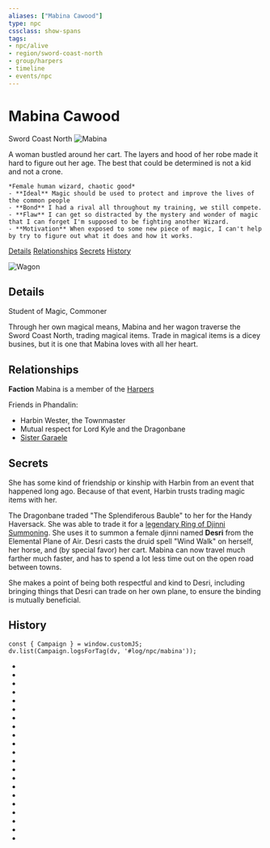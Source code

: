 ```yaml
---
aliases: ["Mabina Cawood"]
type: npc
cssclass: show-spans
tags:
- npc/alive
- region/sword-coast-north
- group/harpers
- timeline
- events/npc
---
```

# Mabina Cawood
<span class="subhead">Sword Coast North</span>
![Mabina](../../🗄-assets/attachments/mabina.jpg#portrait)

A woman bustled around her cart. The layers and hood of her robe made it hard to figure out her age. The best that could be determined is not a kid and not a crone.

```ad-npc
*Female human wizard, chaotic good*  
- **Ideal** Magic should be used to protect and improve the lives of the common people
- **Bond** I had a rival all throughout my training, we still compete.
- **Flaw** I can get so distracted by the mystery and wonder of magic that I can forget I'm supposed to be fighting another Wizard.
- **Motivation** When exposed to some new piece of magic, I can't help by try to figure out what it does and how it works.
```


<span class="nav">[Details](#Details) [Relationships](#Relationships) [Secrets](#Secrets) [History](#History)</span>

![Wagon](../../🗄-assets/attachments/mabina-wagon.png#portrait)
## Details
<span class="subhead">Student of Magic, Commoner</span>

Through her own magical means, Mabina and her wagon traverse the Sword Coast North, trading magical items. Trade in magical items is a dicey busines, but it is one that Mabina loves with all her heart.


## Relationships

**Faction** Mabina is a member of the [Harpers](../../faerûn/groups/harpers.md)

Friends in Phandalin:
- Harbin Wester, the Townmaster
- Mutual respect for Lord Kyle and the Dragonbane
- [Sister Garaele](phandalin/sister-garaele.md)

## Secrets

She has some kind of friendship or kinship with Harbin from an event that happened long ago. Because of that event, Harbin trusts trading magic items with her. 

The Dragonbane traded "The Splendiferous Bauble" to her for the Handy Haversack. She was able to trade it for a [legendary Ring of Djinni Summoning][1]. She uses it to summon a female djinni named **Desri** from the Elemental Plane of Air. Desri casts the druid spell "Wind Walk" on herself, her horse, and (by special favor) her cart. Mabina can now travel much farther much faster, and has to spend a lot less time out on the open road between towns.

She makes a point of being both respectful and kind to Desri, including bringing things that Desri can trade on her own plane, to ensure the binding is mutually beneficial.

[1]: https://roll20.net/compendium/dnd5e/Ring%20of%20Djinni%20Summoning#content

## History

```dataviewjs
const { Campaign } = window.customJS;
dv.list(Campaign.logsForTag(dv, '#log/npc/mabina'));
```


- <span class='ob-timelines' data-class='npc' data-date='1498-08-15-00' data-title="Mabina arrives in Phandalin"></span>
- <span class='ob-timelines' data-class='npc' data-date='1498-08-16-00' data-title="Mabina leaves Phandalin"></span>
- <span class='ob-timelines' data-class='npc' data-date='1498-08-19-00' data-title="Mabina passes through Triboar"></span>
- <span class='ob-timelines' data-class='npc' data-date='1498-08-20-00' data-title="Mabina stops in Yartar"></span>
- <span class='ob-timelines' data-class='npc' data-date='1498-08-26-00' data-title="Mabina arrives in Silverymoon"></span>
- <span class='ob-timelines' data-class='npc' data-date='1498-08-27-00' data-title="Mabina trades the Bauble"></span>
- <span class='ob-timelines' data-class='npc' data-date='1498-08-28-00' data-title="Mabina leaves Silverymoon"></span>
- <span class='ob-timelines' data-class='npc' data-date='1498-08-30-00' data-title="Mabina in Yartar"></span>
- <span class='ob-timelines' data-class='npc' data-date='1498-09-01-00' data-title="Mabina in Triboar"></span>
- <span class='ob-timelines' data-class='npc' data-date='1498-09-02-00' data-title="Mabina arrives in Phandalin"></span>
- <span class='ob-timelines' data-class='npc' data-date='1498-09-04-00' data-title="Mabina travels to Triboar"></span>
- <span class='ob-timelines' data-class='npc' data-date='1498-09-05-00' data-title="Mabina travels to Waterdeep"></span>
- <span class='ob-timelines' data-class='npc' data-date='1498-09-08-00' data-title="Mabina travels to Thornhold"></span>
- <span class='ob-timelines' data-class='npc' data-date='1498-09-09-00' data-title="Mabina travels to Neverwinter"></span>
- <span class='ob-timelines' data-class='npc' data-date='1498-09-11-00' data-title="Mabina travels to Luskan"></span>
- <span class='ob-timelines' data-class='npc' data-date='1498-09-13-00' data-title="Mabina travels to Mirabar"></span>
- <span class='ob-timelines' data-class='npc' data-date='1498-09-16-00' data-title="Mabina travels to Triboar"></span>
- <span class='ob-timelines' data-class='npc' data-date='1498-09-18-00' data-title="Mabina travels to Phandalin"></span>
- <span class='ob-timelines' data-class='npc' data-date='1498-09-21-00' data-title="Mabina trades with the Dragonbane"></span>
- <span class='ob-timelines' data-class='npc' data-date='1498-09-22-00' data-title="Mabina travels to Leilon"></span>
- <span class='ob-timelines' data-class='npc' data-date='1499-03-04-00' data-title="Mabina in Phandalin"></span>
